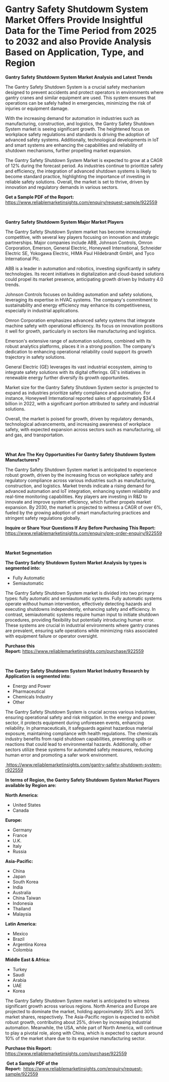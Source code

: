 <p><h1>Gantry Safety Shutdowm System Market Offers Provide Insightful Data for the Time Period from 2025 to 2032 and also Provide Analysis Based on Application, Type, and Region</h1></p><p><strong>Gantry Safety Shutdowm System Market Analysis and Latest Trends</strong></p>
<p><p>The Gantry Safety Shutdown System is a crucial safety mechanism designed to prevent accidents and protect operators in environments where gantry cranes and similar equipment are used. This system ensures that operations can be safely halted in emergencies, minimizing the risk of injuries or equipment damage. </p><p>With the increasing demand for automation in industries such as manufacturing, construction, and logistics, the Gantry Safety Shutdown System market is seeing significant growth. The heightened focus on workplace safety regulations and standards is driving the adoption of advanced safety systems. Additionally, technological developments in IoT and smart systems are enhancing the capabilities and reliability of shutdown mechanisms, further propelling market expansion.</p><p>The Gantry Safety Shutdown System Market is expected to grow at a CAGR of 12% during the forecast period. As industries continue to prioritize safety and efficiency, the integration of advanced shutdown systems is likely to become standard practice, highlighting the importance of investing in reliable safety solutions. Overall, the market is set to thrive, driven by innovation and regulatory demands in various sectors.</p></p>
<p><strong>Get a Sample PDF of the Report:&nbsp;</strong> <a href="https://www.reliablemarketinsights.com/enquiry/request-sample/922559?utm_campaign=3025&utm_medium=2&utm_source=Github&utm_content=ia&utm_term=18042025&utm_id=gantry-safety-shutdowm-system">https://www.reliablemarketinsights.com/enquiry/request-sample/922559</a></p>
<p>&nbsp;</p>
<p><strong>Gantry Safety Shutdowm System Major Market Players</strong></p>
<p><p>The Gantry Safety Shutdown System market has become increasingly competitive, with several key players focusing on innovation and strategic partnerships. Major companies include ABB, Johnson Controls, Omron Corporation, Emerson, General Electric, Honeywell International, Schneider Electric SE, Yokogawa Electric, HIMA Paul Hildebrandt GmbH, and Tyco International Plc.</p><p>ABB is a leader in automation and robotics, investing significantly in safety technologies. Its recent initiatives in digitalization and cloud-based solutions could propel its market presence, anticipating growth driven by Industry 4.0 trends.</p><p>Johnson Controls focuses on building automation and safety solutions, leveraging its expertise in HVAC systems. The company's commitment to sustainability and energy efficiency may enhance its competitiveness, especially in industrial applications.</p><p>Omron Corporation emphasizes advanced safety systems that integrate machine safety with operational efficiency. Its focus on innovation positions it well for growth, particularly in sectors like manufacturing and logistics.</p><p>Emerson's extensive range of automation solutions, combined with its robust analytics platforms, places it in a strong position. The company's dedication to enhancing operational reliability could support its growth trajectory in safety solutions.</p><p>General Electric (GE) leverages its vast industrial ecosystem, aiming to integrate safety solutions with its digital offerings. GE's initiatives in renewable energy further diversify its growth opportunities.</p><p>Market size for the Gantry Safety Shutdown System sector is projected to expand as industries prioritize safety compliance and automation. For instance, Honeywell International reported sales of approximately $34.4 billion in 2022, with a significant portion attributed to safety and industrial solutions.</p><p>Overall, the market is poised for growth, driven by regulatory demands, technological advancements, and increasing awareness of workplace safety, with expected expansion across sectors such as manufacturing, oil and gas, and transportation.</p></p>
<p>&nbsp;</p>
<p><strong>What Are The Key Opportunities For Gantry Safety Shutdowm System Manufacturers?</strong></p>
<p><p>The Gantry Safety Shutdown System market is anticipated to experience robust growth, driven by the increasing focus on workplace safety and regulatory compliance across various industries such as manufacturing, construction, and logistics. Market trends indicate a rising demand for advanced automation and IoT integration, enhancing system reliability and real-time monitoring capabilities. Key players are investing in R&D to innovate and improve system efficiency, which further propels market expansion. By 2030, the market is projected to witness a CAGR of over 6%, fueled by the growing adoption of smart manufacturing practices and stringent safety regulations globally.</p></p>
<p><strong>Inquire or Share Your Questions If Any Before Purchasing This Report:</strong> <a href="https://www.reliablemarketinsights.com/enquiry/pre-order-enquiry/922559?utm_campaign=3025&utm_medium=2&utm_source=Github&utm_content=ia&utm_term=18042025&utm_id=gantry-safety-shutdowm-system">https://www.reliablemarketinsights.com/enquiry/pre-order-enquiry/922559</a></p>
<p>&nbsp;</p>
<p><strong>Market Segmentation</strong></p>
<p><strong>The Gantry Safety Shutdowm System Market Analysis by types is segmented into:</strong></p>
<p><ul><li>Fully Automatic</li><li>Semiautomatic</li></ul></p>
<p><p>The Gantry Safety Shutdown System market is divided into two primary types: fully automatic and semiautomatic systems. Fully automatic systems operate without human intervention, effectively detecting hazards and executing shutdowns independently, enhancing safety and efficiency. In contrast, semiautomatic systems require human input to initiate shutdown procedures, providing flexibility but potentially introducing human error. These systems are crucial in industrial environments where gantry cranes are prevalent, ensuring safe operations while minimizing risks associated with equipment failure or operator oversight.</p></p>
<p><strong>Purchase this Report:&nbsp;</strong><a href="https://www.reliablemarketinsights.com/purchase/922559?utm_campaign=3025&utm_medium=2&utm_source=Github&utm_content=ia&utm_term=18042025&utm_id=gantry-safety-shutdowm-system">https://www.reliablemarketinsights.com/purchase/922559</a></p>
<p>&nbsp;</p>
<p><strong>The Gantry Safety Shutdowm System Market Industry Research by Application is segmented into:</strong></p>
<p><ul><li>Energy and Power</li><li>Pharmaceutical</li><li>Chemicals Industry</li><li>Other</li></ul></p>
<p><p>The Gantry Safety Shutdown System is crucial across various industries, ensuring operational safety and risk mitigation. In the energy and power sector, it protects equipment during unforeseen events, enhancing reliability. In pharmaceuticals, it safeguards against hazardous material exposure, maintaining compliance with health regulations. The chemicals industry benefits from rapid shutdown capabilities, preventing spills or reactions that could lead to environmental hazards. Additionally, other sectors utilize these systems for automated safety measures, reducing human error and promoting a safer work environment.</p></p>
<p><a href="https://www.reliablemarketinsights.com/gantry-safety-shutdowm-system-r922559?utm_campaign=3025&utm_medium=2&utm_source=Github&utm_content=ia&utm_term=18042025&utm_id=gantry-safety-shutdowm-system">&nbsp;https://www.reliablemarketinsights.com/gantry-safety-shutdowm-system-r922559</a></p>
<p><strong>In terms of Region, the Gantry Safety Shutdowm System Market Players available by Region are:</strong></p>
<p>
    <p> <strong> North America: </strong>
        <ul>
            <li>United States</li>
            <li>Canada</li>
        </ul>
        </p> 
    <p> <strong> Europe: </strong>
        <ul>
            <li>Germany</li>
            <li>France</li>
            <li>U.K.</li>
            <li>Italy</li>
            <li>Russia</li>
        </ul>
        </p> 
    <p> <strong> Asia-Pacific: </strong>
        <ul>
            <li>China</li>
            <li>Japan</li>
            <li>South Korea</li>
            <li>India</li>
            <li>Australia</li>
            <li>China Taiwan</li>
            <li>Indonesia</li>
            <li>Thailand</li>
            <li>Malaysia</li>
        </ul>
        </p> 
    <p> <strong> Latin America: </strong>
        <ul>
            <li>Mexico</li>
            <li>Brazil</li>
            <li>Argentina Korea</li>
            <li>Colombia</li>
        </ul>
        </p> 
    <p> <strong> Middle East & Africa: </strong>
        <ul>
            <li>Turkey</li>
            <li>Saudi</li>
            <li>Arabia</li>
            <li>UAE</li>
            <li>Korea</li>
        </ul>
    </p>
    </p>
<p><p>The Gantry Safety Shutdown System market is anticipated to witness significant growth across various regions. North America and Europe are projected to dominate the market, holding approximately 35% and 30% market shares, respectively. The Asia-Pacific region is expected to exhibit robust growth, contributing about 25%, driven by increasing industrial automation. Meanwhile, the USA, while part of North America, will continue to play a pivotal role, along with China, which is expected to capture around 10% of the market share due to its expansive manufacturing sector.</p></p>
<p><strong>Purchase this Report: </strong><a href="https://www.reliablemarketinsights.com/purchase/922559?utm_campaign=3025&utm_medium=2&utm_source=Github&utm_content=ia&utm_term=18042025&utm_id=gantry-safety-shutdowm-system">https://www.reliablemarketinsights.com/purchase/922559</a></p>
<p>&nbsp;<strong>Get a Sample PDF of the Report:&nbsp;&nbsp;</strong><a href="https://www.reliablemarketinsights.com/enquiry/request-sample/922559?utm_campaign=3025&utm_medium=2&utm_source=Github&utm_content=ia&utm_term=18042025&utm_id=gantry-safety-shutdowm-system">https://www.reliablemarketinsights.com/enquiry/request-sample/922559</a></p>
<p><strong></strong></p>
<p><p></p><p></p><p></p></p>
